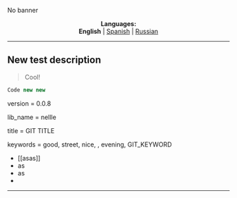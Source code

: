 No banner
<p align="center"><b>Languages:</b><br /><b>English</b> | <a href="https://github.com/markolofsen/nellle/blob/master/README_es.md">Spanish</a> | <a href="https://github.com/markolofsen/nellle/blob/master/README_ru.md">Russian</a></p>

---

## New test description

> Cool!

```javascript
Code new new
```

version = 0.0.8

lib_name = nellle

title = GIT TITLE

keywords = good, street, nice, , evening, GIT_KEYWORD

* [[asas]]
* as
* as
* 

---


